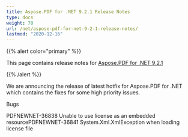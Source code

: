 ```yaml
---
title: Aspose.PDF for .NET 9.2.1 Release Notes
type: docs
weight: 70
url: /net/aspose-pdf-for-net-9-2-1-release-notes/
lastmod: "2020-12-16"
---
```


{{% alert color="primary" %}} 

This page contains release notes for [Aspose.PDF for .NET 9.2.1](http://www.aspose.com/downloads/pdf/net/new-releases/aspose.pdf-for-.net-9.2.1/)

{{% /alert %}} 

We are announcing the release of latest hotfix for Aspose.PDF for .NET which contains the fixes for some high priority issues.

Bugs

PDFNEWNET-36838 Unable to use license as an embedded resourcePDFNEWNET-36841 System.Xml.XmlException when loading license file
